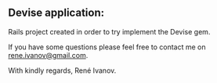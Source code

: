 Devise application:
-------------------

Rails project created in order to try implement the Devise gem.

If you have some questions please feel free to contact me on rene.ivanov@gmail.com.

With kindly regards, René Ivanov.
